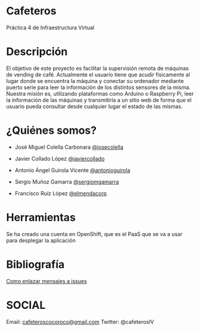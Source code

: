Cafeteros
=========

Práctica 4 de Infraestructura Virtual

Descripción
============

El objetivo de este proyecto es facilitar la supervisión remota de máquinas de vending de café. Actualmente el usuario tiene que acudir físicamente al lugar donde se encuentra la máquina y conectar su ordenador mediante puerto serie para leer la información de los distintos sensores de la misma. Nuestra misión es, utilizando plataformas como Arduino o Raspberry Pi, leer la información de las máquinas y transmitirla a un sitio web de forma que el usuario pueda consultar desde cualquier lugar el estado de las mismas.

¿Quiénes somos?
===============

- José Miguel Colella Carbonara [@josecolella](https://github.com/josecolella)

- Javier Collado López [@javiercollado](https://github.com/javiercollado)

- Antonio Ángel Guirola Vicente [@antonioguirola](https://github.com/antonioguirola)

- Sergio Muñoz Gamarra [@sergiomgamarra](https://github.com/sergiomgamarra)

- Francisco Ruíz López [@elmendacorp](https://github.com/elmendacorp)

Herramientas
============

Se ha creado una cuenta en OpenShift, que es el PaaS que se va a usar
para desplegar la aplicación




Bibliografía
============
[Como enlazar mensajes a issues][1]



[1]: http://stackoverflow.com/questions/1687262/link-to-github-issue-number-with-commit-message

SOCIAL
======
Email: cafeteroscocoroco@gmail.com
Twitter: @cafeterosIV

